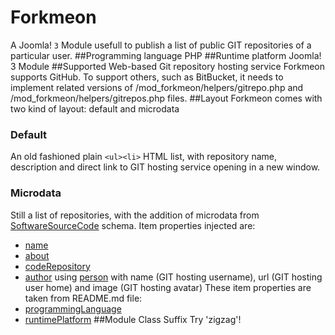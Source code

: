 Forkmeon
=========
A Joomla! ```3``` Module usefull to publish a list of public GIT repositories of a particular user.
##Programming language
PHP
##Runtime platform
Joomla! 3 Module
##Supported Web-based Git repository hosting service
Forkmeon supports GitHub.
To support others, such as BitBucket, it needs to implement related versions of /mod_forkmeon/helpers/gitrepo.php and /mod_forkmeon/helpers/gitrepos.php files.
##Layout
Forkmeon comes with two kind of layout: default and microdata
### Default
An old fashioned plain ```<ul><li>``` HTML list, with repository name, description and direct link to GIT hosting service opening in a new window.
### Microdata
Still a list of repositories, with the addition of microdata from [SoftwareSourceCode](http://schema.org/SoftwareSourceCode "SoftwareSourceCode") schema.
Item properties injected are:
* [name](http://schema.org/name "Name")
* [about](http://schema.org/about "Name")
* [codeRepository](http://schema.org/codeRepository "codeRepository")
* [author](http://schema.org/author "author") using [person](http://schema.org/Person "person") with name (GIT hosting username), url (GIT hosting user home) and image (GIT hosting avatar)
These item properties are taken from README.md file:
* [programmingLanguage](http://schema.org/programmingLanguage "programmingLanguage")
* [runtimePlatform](http://schema.org/runtimePlatform "runtimePlatform")
##Module Class Suffix
Try 'zigzag'!

